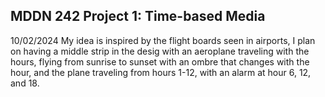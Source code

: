 
## MDDN 242 Project 1: Time-based Media  

10/02/2024
My idea is inspired by the flight boards seen in airports, I plan on having a middle strip in the desig with an aeroplane traveling with the hours, flying from sunrise to sunset with an ombre that changes with the hour, and the plane traveling from hours 1-12, with an alarm at hour 6, 12, and 18.
